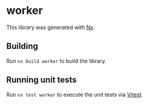 # worker

This library was generated with [Nx](https://nx.dev).

## Building

Run `nx build worker` to build the library.

## Running unit tests

Run `nx test worker` to execute the unit tests via [Vitest](https://vitest.dev/).
